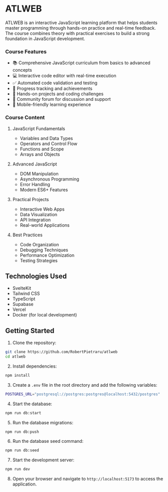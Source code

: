 # ATLWEB
ATLWEB is an interactive JavaScript learning platform that helps students master programming through hands-on practice and real-time feedback. The course combines theory with practical exercises to build a strong foundation in JavaScript development.

### Course Features

- 📚 Comprehensive JavaScript curriculum from basics to advanced concepts
- 💻 Interactive code editor with real-time execution
- ✅ Automated code validation and testing
- 📝 Progress tracking and achievements
- 🎯 Hands-on projects and coding challenges
- 💬 Community forum for discussion and support
- 📱 Mobile-friendly learning experience

### Course Content

1. JavaScript Fundamentals
   - Variables and Data Types
   - Operators and Control Flow
   - Functions and Scope
   - Arrays and Objects

2. Advanced JavaScript
   - DOM Manipulation
   - Asynchronous Programming
   - Error Handling
   - Modern ES6+ Features

3. Practical Projects
   - Interactive Web Apps
   - Data Visualization
   - API Integration
   - Real-world Applications

4. Best Practices
   - Code Organization
   - Debugging Techniques
   - Performance Optimization
   - Testing Strategies

## Technologies Used

- SvelteKit
- Tailwind CSS
- TypeScript
- Supabase
- Vercel
- Docker (for local development)

## Getting Started

1. Clone the repository:
```bash
git clone https://github.com/RobertPietraru/atlweb
cd atlweb
```
2. Install dependencies:
```bash
npm install
```

3. Create a `.env` file in the root directory and add the following variables:
```bash
POSTGRES_URL="postgresql://postgres:postgres@localhost:5432/postgres"
```
4. Start the database:
```bash
npm run db:start
```

5. Run the database migrations:
```bash
npm run db:push
```
6. Run the database seed command:
```bash
npm run db:seed
```
7. Start the development server:
```bash
npm run dev
```
8. Open your browser and navigate to `http://localhost:5173` to access the application. 
